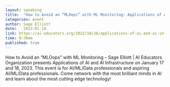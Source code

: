 ```yaml
---
layout: speaking
title:  "How to Avoid an “MLOops” with ML Monitoring: Applications of AI and AI Infrastructure Summit"
categories: event
author: Sage Elliott
date:   2023-01-18
link: https://ai-educators.org/2022/10/26/applications-of-ai-and-ai-infrastructure/
time: 9:30am
published: true
---
```


How to Avoid an “MLOops” with ML Monitoring – Sage Elliott |
AI Educators Organization presents Applications of AI and AI Infrastructure on January 17 and 18, 2023. This event is for AI/ML/Data professionals and aspiring AI/ML/Data professionals. Come network with the most brilliant minds in AI and learn about the most cutting edge technology!

